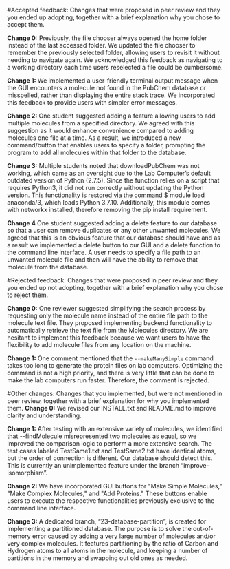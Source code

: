 #Accepted feedback: Changes that were proposed in peer review and they you ended up adopting, together with a brief explanation why you chose to accept them.

**Change 0:** 
Previously, the file chooser always opened the home folder instead of the last accessed folder. We updated the file chooser to remember the previously selected folder, allowing users to revisit it without needing to navigate again. We acknowledged this feedback as navigating to a working directory each time users reselected a file could be cumbersome.

**Change 1:** 
We implemented a user-friendly terminal output message when the GUI encounters a molecule not found in the PubChem database or misspelled, rather than displaying the entire stack trace. We incorporated this feedback to provide users with simpler error messages.

**Change 2:** 
One student suggested adding a feature allowing users to add multiple molecules from a specified directory. We agreed with this suggestion as it would enhance convenience compared to adding molecules one file at a time. As a result, we introduced a new command/button that enables users to specify a folder, prompting the program to add all molecules within that folder to the database. 

**Change 3:** 
Multiple students noted that downloadPubChem was not working, which came as an oversight due to the Lab Computer’s default outdated version of Python (2.7.5). Since the function relies on a script that requires Python3, it did not run correctly without updating the Python version. This functionality is restored via the command $ module load anaconda/3, which loads Python 3.7.10. Additionally, this module comes with networkx installed, therefore removing the pip install requirement.

**Change 4** 
One student suggested adding a delete feature to our database so that a user can remove duplicates or any other unwanted molecules. We agreed that this is an obvious feature that our database should have and as a result we implemented a delete button to our GUI and a delete function to the command line interface. A user needs to specify a file path to an unwanted molecule file and then will have the ability to remove that molecule from the database.

#Rejected feedback: Changes that were proposed in peer review and they you ended up not adopting, together with a brief explanation why you chose to reject them.


**Change 0:** 
One reviewer suggested simplifying the search process by requesting only the molecule name instead of the entire file path to the molecule text file. They proposed implementing backend functionality to automatically retrieve the text file from the Molecules directory. We are hesitant to implement this feedback because we want users to have the flexibility to add molecule files from any location on the machine.

**Change 1:** 
One comment mentioned that the `--makeManySimple` command takes too long to generate the protein files on lab computers. Optimizing the command is not a high priority, and there is very little that can be done to make the lab computers run faster. Therefore, the comment is rejected.


#Other changes: Changes that you implemented, but were not mentioned in peer review, together with a brief explanation for why you implemented them.
**Change 0:** 
We revised our INSTALL.txt and README.md to improve clarity and understanding.

**Change 1:** 
After testing with an extensive variety of molecules, we identified that --findMolecule misrepresented two molecules as equal, so we improved the comparison logic to perform a more extensive search. The test cases labeled TestSame1.txt and TestSame2.txt have identical atoms, but the order of connection is different. Our database should detect this. This is currently an unimplemented feature under the branch “improve-isomorphism”.

**Change 2:** 
We have incorporated GUI buttons for "Make Simple Molecules," "Make Complex Molecules," and "Add Proteins." These buttons enable users to execute the respective functionalities previously exclusive to the command line interface.

**Change 3:** 
A dedicated branch, “23-database-partition”, is created for implementing a partitioned database. The purpose is to solve the out-of-memory error caused by adding a very large number of molecules and/or very complex molecules. It features partitioning by the ratio of Carbon and Hydrogen atoms to all atoms in the molecule, and keeping a number of partitions in the memory and swapping out old ones as needed.

